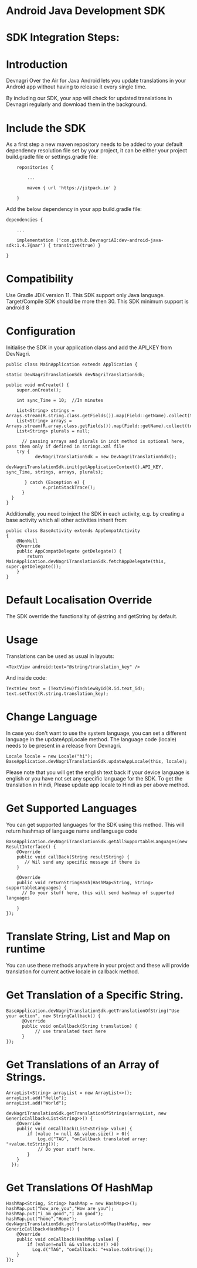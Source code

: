 # Android Java Development SDK
# SDK Integration Steps:
# Introduction

Devnagri Over the Air for Java Android lets you update translations in your Android app without having to release it every single time.

By including our SDK, your app will check for updated translations in Devnagri regularly and download them in the background.

# Include the SDK
As a first step a new maven repository needs to be added to your default dependency resolution file set by your project, it can be either your project build.gradle file or settings.gradle file:

        repositories {

            ...

            maven { url 'https://jitpack.io' }

        }
	

Add the below dependency in your app build.gradle file:

	dependencies {
	
	    ...
	    
	    implementation ('com.github.DevnagriAI:dev-android-java-sdk:1.4.7@aar') { transitive(true) }
	    
	}
        
       

 
# Compatibility
 Use Gradle JDK version 11. This SDK support only Java language. Target/Compile SDK should be more then 30. This SDK minimum support is android 8
 
# Configuration

Initialise the SDK in your application class and add the API_KEY from DevNagri. 
  
    public class MainApplication extends Application {
    
    static DevNagriTranslationSdk devNagriTranslationSdk;
    
    public void onCreate() {
        super.onCreate();
            
        int sync_Time = 10;  //In minutes
          
        List<String> strings = Arrays.stream(R.string.class.getFields()).map(Field::getName).collect(toList());
        List<String> arrays = Arrays.stream(R.array.class.getFields()).map(Field::getName).collect(toList());
        List<String> plurals = null;
	  
	      // passing arrays and plurals in init method is optional here, pass them only if defined in strings.xml file
        try {
               devNagriTranslationSdk = new DevNagriTranslationSdk();
               devNagriTranslationSdk.init(getApplicationContext(),API_KEY, sync_Time, strings, arrays, plurals);
                
           } catch (Exception e) {
                  e.printStackTrace();
          }	  
      }
    }
 

Additionally, you need to inject the SDK in each activity, e.g. by creating a base activity which all other activities inherit from:

    public class BaseActivity extends AppCompatActivity
    {
        @NonNull
        @Override
        public AppCompatDelegate getDelegate() {
            return MainApplication.devNagriTranslationSdk.fetchAppDelegate(this, super.getDelegate());
        }
    }

# Default Localisation Override
   The SDK override the functionality of @string and getString by default. 

# Usage
Translations can be used as usual in layouts:

	<TextView android:text="@string/translation_key" />

And inside code:

	TextView text = (TextView)findViewById(R.id.text_id);
	text.setText(R.string.translation_key);

# Change Language

In case you don't want to use the system language, you can set a different language in the updateAppLocale method. The language code (locale) needs to be present in a release from Devnagri.


    Locale locale = new Locale("hi");
    BaseApplication.devNagriTranslationSdk.updateAppLocale(this, locale);

Please note that you will get the english text back if your device language is english or you have not set any specific language for the SDK. To get the translation in Hindi, Please update app locale to Hindi as per above method.

# Get Supported Languages

You can get supported languages for the SDK using this method.
This will return hashmap of language name and language code

	BaseApplication.devNagriTranslationSdk.getAllSupportableLanguages(new ResultInterface() {
        @Override
        public void callBack(String resultString) {
           // Wil send any specific message if there is
        }

        @Override
        public void returnStringHash(HashMap<String, String> supportableLanguages) {
          // Do your stuff here, this will send hashmap of supported languages
          
        }
    });
 

# Translate String, List and Map on runtime

You can use these methods anywhere in your project and these will provide translation for current active locale in callback method.

# Get Translation of a Specific String.

    BaseApplication.devNagriTranslationSdk.getTranslationOfString("Use your action", new StringCallback() {
          @Override
          public void onCallback(String translation) {
        	   // use translated text here       
          }
    });
 

# Get Translations of an Array of Strings.

    ArrayList<String> arrayList = new ArrayList<>();
    arrayList.add("Hello");
    arrayList.add("World");

    devNagriTranslationSdk.getTranslationOfStrings(arrayList, new GenericCallback<List<String>>() {
        @Override
        public void onCallback(List<String> value) {
            if (value != null && value.size() > 0){
                Log.d("TAG", "onCallback translated array: "+value.toString());
                // Do your stuff here.
            }
        }
      });

 
 
# Get Translations Of HashMap 

    HashMap<String, String> hashMap = new HashMap<>();
    hashMap.put("how_are_you","How are you");
    hashMap.put("i_am_good","I am good");
    hashMap.put("home","Home");
    devNagriTranslationSdk.getTranslationOfMap(hashMap, new GenericCallback<HashMap>() {
        @Override
        public void onCallback(HashMap value) {
            if (value!=null && value.size() >0)
              Log.d("TAG", "onCallback: "+value.toString());
        }
    });
 
 
